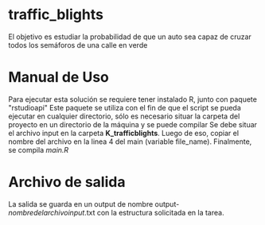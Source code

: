 # traffic_blights
El objetivo es estudiar la probabilidad de que un auto sea capaz de cruzar todos los semáforos de una calle en verde

# Manual de Uso
Para ejecutar esta solución se requiere tener instalado R, junto con paquete "rstudioapi"
Este paquete se utiliza con el fin de que el script se pueda ejecutar en cualquier directorio, sólo es necesario situar la carpeta del proyecto en un directorio de la máquina y se puede compilar
Se debe situar el archivo input en la carpeta **K_trafficblights**. Luego de eso, copiar el nombre del archivo en la linea 4 del main (variable file_name). 
Finalmente, se compila *main.R*

# Archivo de salida
La salida se guarda en un output de nombre output-*nombredelarchivoinput*.txt con la estructura solicitada en la tarea.